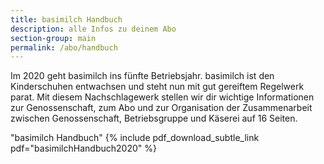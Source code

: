 ```yaml
---
title: basimilch Handbuch
description: alle Infos zu deinem Abo
section-group: main
permalink: /abo/handbuch
---
```


Im 2020 geht basimilch ins fünfte Betriebsjahr. basimilch ist den Kinderschuhen entwachsen und steht nun mit gut gereiftem Regelwerk parat. 
Mit diesem Nachschlagewerk stellen wir dir wichtige Informationen zur Genossenschaft, 
zum Abo und zur Organisation der Zusammenarbeit zwischen Genossenschaft, Betriebsgruppe und Käserei auf 16 Seiten.

"basimilch Handbuch" {% include pdf_download_subtle_link pdf="basimilchHandbuch2020" %}
